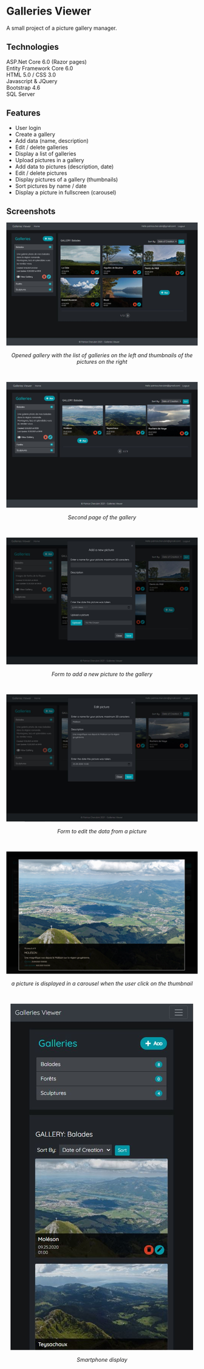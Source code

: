 # Galleries Viewer
A small project of a picture gallery manager. 

## Technologies

ASP.Net Core 6.0 (Razor pages)  
Entity Framework Core 6.0  
HTML 5.0 / CSS 3.0  
Javascript & JQuery  
Bootstrap 4.6  
SQL Server

## Features

* User login  
* Create a gallery  
* Add data (name, description)  
* Edit / delete galleries  
* Display a list of galleries  
* Upload pictures in a gallery  
* Add data to pictures (description, date)  
* Edit / delete pictures  
* Display pictures of a gallery (thumbnails)  
* Sort pictures by name / date  
* Display a picture in fullscreen (carousel)

## Screenshots

![Opened gallery](/assets/screenshots/screen1.JPG)  
<p align="center">
  <i>Opened gallery with the list of galleries on the left and thumbnails of the pictures on the right</i>
</p>     
 </br>
 
![Second page of the gallery](/assets/screenshots/screen3.JPG)  
<p align="center">
  <i>Second page of the gallery</i>
</p>
</br>
    
 ![Add a new picture](/assets/screenshots/screen2.JPG)  
<p align="center">
  <i>Form to add a new picture to the gallery</i>
</p>
</br>
 
 ![Edit picture](/assets/screenshots/screen5.jpg)  
<p align="center">
  <i>Form to edit the data from a picture</i>
</p>
</br>

 ![Display picture](/assets/screenshots/screen4.jpg)  
<p align="center">
  <i>a picture is displayed in a carousel when the user click on the thumbnail</i>
</p> 
</br>

<p align="center">
  <img src="https://raw.githubusercontent.com/PatriceCherubini/GalleriesViewer/master/assets/screenshots/screen6.JPG" alt="Phone display"> 
  <p align="center"><i>Smartphone display</i></p>
</p>  
